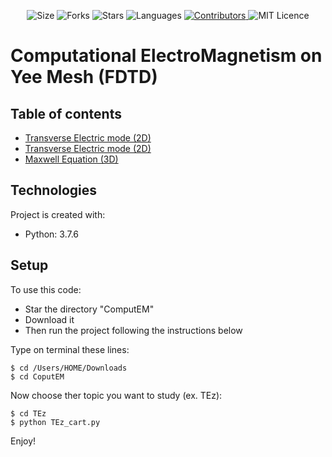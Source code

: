 <!-- Meta-Badges -->
</p>

<p align="center">
    <img alt="Size" src="https://img.shields.io/github/repo-size/cheshirepezz/ComputEM">
  </a>
  <img alt="Forks" src="https://img.shields.io/github/forks/cheshirepezz/ComputEM">
  </a>
  <img alt="Stars" src="https://img.shields.io/github/stars/cheshirepezz/ComputEM">
  </a>
  <img alt="Languages" src="https://img.shields.io/github/languages/count/cheshirepezz/ComputEM">
  </a>
  <a href="https://github.com/cheshirepezz/ComputEM/graphs/contributors">
    <img alt="Contributors" src="https://img.shields.io/github/contributors/cheshirepezz/ComputEM">
  </a>
  <img alt="MIT Licence" src="https://img.shields.io/github/license/cheshirepezz/ComputEM">
  </a>
  
</p>

# Computational ElectroMagnetism on Yee Mesh (FDTD)

## Table of contents
* [Transverse Electric mode (2D)](#TEz)
* [Transverse Electric mode (2D)](#TMz)
* [Maxwell Equation (3D)](#maxwell)

## Technologies
Project is created with:
* Python: 3.7.6
	
## Setup
To use this code:
* Star the directory "ComputEM" 
* Download it
* Then run the project following the instructions below

Type on terminal these lines:

```
$ cd /Users/HOME/Downloads
$ cd CoputEM
```

Now choose ther topic you want to study (ex. TEz):

```
$ cd TEz
$ python TEz_cart.py
```

Enjoy!
